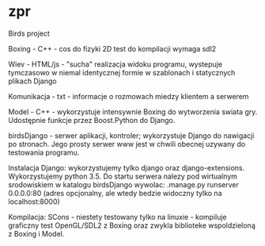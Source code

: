 # zpr
Birds project

Boxing - C++ - cos do fizyki 2D
test do kompilacji wymaga sdl2

Wiev - HTML/js - "sucha" realizacja widoku programu, wystepuje tymczasowo w niemal identycznej formie w szablonach i statycznych plikach Django

Komunikacja - txt - informacje o rozmowach miedzy klientem a serwerem

Model - C++ - wykorzystuje intensywnie Boxing do wytworzenia swiata gry. Udostępnie funkcje przez Boost.Python do Django.

birdsDjango - serwer aplikacji, kontroler; wykorzystuje Django do nawigacji po stronach. Jego prosty serwer www jest w chwili obecnej uzywany do testowania programu.

Instalacja Django:
wykorzystujemy tylko django oraz django-extensions. Wykorzystujemy python 3.5. Do startu serwera nalezy pod wirtualnym srodowiskiem w katalogu birdsDjango wywolac: .manage.py runserver 0.0.0.0:80 (adres opcjonalny, ale wtedy bedzie widoczny tylko na localhost:8000)

Kompilacja:
SCons - niestety testowany tylko na linuxie - kompiluje graficzny test OpenGL/SDL2 z Boxing oraz zwykla biblioteke wspoldzieloną z Boxing i Model.
